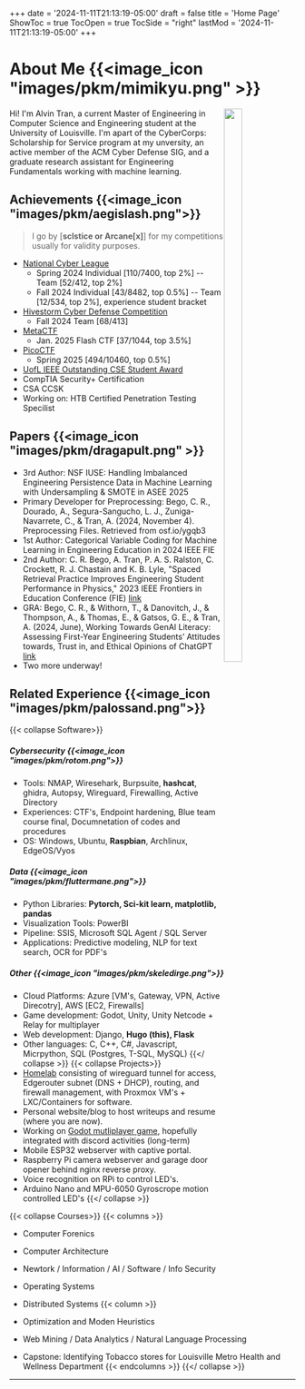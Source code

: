 +++
date = '2024-11-11T21:13:19-05:00'
draft = false
title = 'Home Page'
ShowToc = true
TocOpen = true
TocSide = "right"
lastMod =  '2024-11-11T21:13:19-05:00'
+++
<!-- #  https://archives.bulbagarden.net/media/upload/3/37/0479Rotom.png
https://archives.bulbagarden.net/media/upload/thumb/6/64/0855Polteageist.png/1024px-0855Polteageist.png
https://archives.bulbagarden.net/media/upload/8/85/0972Houndstone.png
https://archives.bulbagarden.net/media/upload/e/ea/0426Drifblim.png
https://archives.bulbagarden.net/media/upload/9/97/0609Chandelure.png
https://archives.bulbagarden.net/media/upload/c/cc/0987Flutter_Mane.png
https://archives.bulbagarden.net/media/upload/a/ad/0292Shedinja.png
https://archives.bulbagarden.net/media/upload/3/3e/0911Skeledirge.png
-->

# About Me  {{<image_icon "images/pkm/mimikyu.png" >}}
<img src="/images/me.jpg" style="width: 25%;height: 50%; float:right; margin-top: 0">
Hi! I'm Alvin Tran, a current Master of Engineering in Computer Science and Engineering student at the University of Louisville.  
I'm apart of the CyberCorps: Scholarship for Service program at my unversity, an active member of the ACM Cyber Defense SIG, and a graduate research assistant for Engineering Fundamentals working with machine learning.  


## Achievements {{<image_icon "images/pkm/aegislash.png">}}
> I go by [**sclstice or Arcane[x]**] for my competitions usually for validity purposes.
- [National Cyber League](https://nationalcyberleague.org/competition)
    - Spring 2024 Individual [110/7400, top 2%] -- Team [52/412, top 2%]
    - Fall 2024 Individual [43/8482, top 0.5%] -- Team [12/534, top 2%], experience student bracket
- [Hivestorm Cyber Defense Competition](https://www.hivestorm.org/)
    - Fall 2024 Team [68/413]
- [MetaCTF](https://metactf.com/)
    - Jan. 2025 Flash CTF [37/1044, top 3.5%]
- [PicoCTF](https://picoctf.org/)
    - Spring 2025 [494/10460, top 0.5%]
- [UofL IEEE Outstanding CSE Student Award](https://engineering.louisville.edu/about/ourstudents/honorsawards/)
- CompTIA Security+ Certification
- CSA CCSK 
- Working on: HTB Certified Penetration Testing Specilist

 ## Papers {{<image_icon "images/pkm/dragapult.png" >}}
- 3rd Author: NSF IUSE: Handling Imbalanced Engineering Persistence Data in Machine Learning with Undersampling & SMOTE in ASEE 2025
- Primary Developer for Preprocessing: Bego, C. R., Dourado, A., Segura-Sangucho, L. J., Zuniga-Navarrete, C., & Tran, A. (2024, November 4). Preprocessing Files. Retrieved from osf.io/ygqb3 
- 1st Author: Categorical Variable Coding for Machine Learning in Engineering Education in 2024 IEEE FIE
- 2nd Author: C. R. Bego, A. Tran, P. A. S. Ralston, C. Crockett, R. J. Chastain and K. B. Lyle, "Spaced Retrieval Practice Improves Engineering Student Performance in Physics," 2023 IEEE Frontiers in Education Conference (FIE) [link](https://ieeexplore.ieee.org/abstract/document/10343025)
- GRA: Bego, C. R., & Withorn, T., & Danovitch, J., & Thompson, A., & Thomas, E., & Gatsos, G. E., & Tran, A. (2024, June), Working Towards GenAI Literacy: Assessing First-Year Engineering Students’ Attitudes towards, Trust in, and Ethical Opinions of ChatGPT [link](https://peer.asee.org/working-towards-genai-literacy-assessing-first-year-engineering-students-attitudes-towards-trust-in-and-ethical-opinions-of-chatgpt)
- Two more underway!

## Related Experience  {{<image_icon "images/pkm/palossand.png">}}
{{< collapse Software>}}  
##### Cybersecurity  {{<image_icon "images/pkm/rotom.png">}}
- Tools: NMAP, Wiresehark, Burpsuite, **hashcat**, ghidra, Autopsy, Wireguard, Firewalling, Active Directory
- Experiences: CTF's, Endpoint hardening, Blue team course final, Documnetation of codes and procedures
- OS: Windows, Ubuntu, **Raspbian**, Archlinux, EdgeOS/Vyos
##### Data  {{<image_icon "images/pkm/fluttermane.png">}}
- Python Libraries: **Pytorch, Sci-kit learn, matplotlib, pandas**
- Visualization Tools: PowerBI
- Pipeline: SSIS, Microsoft SQL Agent / SQL Server
- Applications: Predictive modeling, NLP for text search, OCR for PDF's
##### Other  {{<image_icon "images/pkm/skeledirge.png">}}
- Cloud Platforms: Azure \[VM's, Gateway, VPN, Active Direcotry\], AWS \[EC2, Firewalls\]
- Game development: Godot, Unity, Unity Netcode + Relay for multiplayer
- Web development: Django, **Hugo (this), Flask**
- Other languages: C, C++, C#, Javascript, Micrpython, SQL (Postgres, T-SQL, MySQL)
{{</ collapse >}}
{{< collapse Projects>}}
- [Homelab](homelab) consisting of wireguard tunnel for access, Edgerouter subnet (DNS + DHCP), routing, and firewall management, with Proxmox VM's + LXC/Containers for software.
- Personal website/blog to host writeups and resume (where you are now).
- Working on [Godot mutliplayer game](https://github.com/ArcaneBow7258/godot_discord_test), hopefully integrated with discord activities (long-term)
- Mobile ESP32 webserver with captive portal.
- Raspberry Pi camera webserver and garage door opener behind nginx reverse proxy.
- Voice recognition on RPi to control LED's.
- Arduino Nano and MPU-6050 Gyroscrope motion controlled LED's
{{</ collapse >}}

{{< collapse Courses>}}
{{< columns >}}

- Computer Forenics
- Computer Architecture
- Newtork / Information / AI / Software / Info Security 
- Operating Systems
- Distributed Systems
{{< column >}}

- Optimization and Moden Heuristics
- Web Mining / Data Analytics / Natural Language Processing
- Capstone: Identifying Tobacco stores for Louisville Metro Health and Wellness Department
{{< endcolumns >}}
{{</ collapse >}}

<!-- bungo

# Second section :] -->
---

